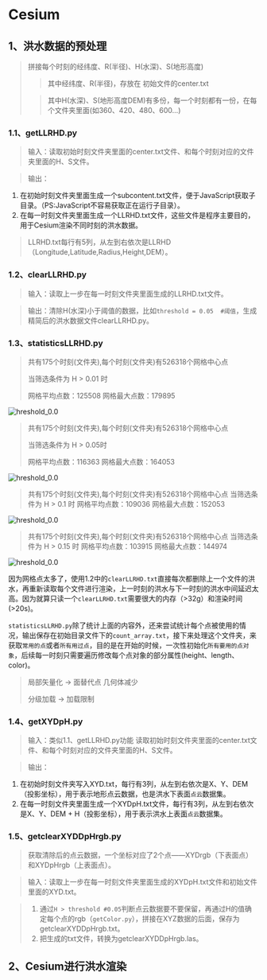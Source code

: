 # Cesium

## 1、洪水数据的预处理

> 拼接每个时刻的经纬度、R(半径)、H(水深)、S(地形高度)
>
> > 其中经纬度、R(半径)，存放在 初始文件的center.txt
>
> > 其中H(水深)、S(地形高度DEM)有多份，每一个时刻都有一份，在每个文件夹里面(如360、420、480、600...)

### 1.1、getLLRHD.py

> 输入：读取初始时刻文件夹里面的center.txt文件、和每个时刻对应的文件夹里面的H、S文件。

> 输出：

1. 在初始时刻文件夹里面生成一个subcontent.txt文件，便于JavaScript获取子目录。（PS:JavaScript不容易获取正在运行子目录）。
2. 在每一时刻文件夹里面生成一个LLRHD.txt文件，这些文件是程序主要目的，用于Cesium渲染不同时刻的洪水数据。

> LLRHD.txt每行有5列，从左到右依次是LLRHD（Longitude,Latitude,Radius,Height,DEM）。

### 1.2、clearLLRHD.py

> 输入：读取上一步在每一时刻文件夹里面生成的LLRHD.txt文件。

> 输出：清除H(水深)小于阈值的数据，比如`threshold = 0.05  #阈值`，生成精简后的洪水数据文件clearLLRHD.py。

### 1.3、statisticsLLRHD.py

> 共有175个时刻(文件夹),每个时刻(文件夹)有526318个网格中心点
>
> 当筛选条件为 H > 0.01 时
>
> 网格平均点数：125508
> 网格最大点数：179895

![hreshold_0.0](.\flood\30jiami\0\threshold_0.01.png)



> 共有175个时刻(文件夹),每个时刻(文件夹)有526318个网格中心点
>
> 当筛选条件为 H > 0.05时
>
> 网格平均点数：116363
> 网格最大点数：164053

![hreshold_0.0](.\flood\30jiami\0\threshold_0.05.png)

> 共有175个时刻(文件夹),每个时刻(文件夹)有526318个网格中心点
> 当筛选条件为 H > 0.1 时
> 网格平均点数：109036
> 网格最大点数：152053

![hreshold_0.0](.\flood\30jiami\0\threshold_0.1.png)

> 共有175个时刻(文件夹),每个时刻(文件夹)有526318个网格中心点
> 当筛选条件为 H > 0.15 时
> 网格平均点数：103915
> 网格最大点数：144974

![hreshold_0.0](.\flood\30jiami\0\threshold_0.15.png)

因为网格点太多了，使用1.2中的`clearLLRHD.txt`直接每次都删除上一个文件的洪水，再重新读取每个文件进行渲染，上一时刻的洪水与下一时刻的洪水中间延迟太高。因为就算只读一个`clearLLRHD.txt`需要很大的内存（>32g）和渲染时间(>20s)。

`statisticsLLRHD.py`除了统计上面的内容外，还来尝试统计每个点被使用的情况，输出保存在初始目录文件下的`count_array.txt`，接下来处理这个文件夹，来获取`常用的点`或者`所有用过点`，目的是在开始的时候，一次性初始化`所有要用的点对象`，后续每一时刻只需要遍历修改每个点对象的部分属性(height、length、color)。

> 局部矢量化 -> 面替代点 几何体减少      
>
> 分级加载 -> 加载限制

### 1.4、getXYDpH.py

> 输入：类似1.1、getLLRHD.py功能    读取初始时刻文件夹里面的center.txt文件、和每个时刻对应的文件夹里面的H、S文件。

> 输出： 

1. 在初始时刻文件夹写入XYD.txt，每行有3列，从左到右依次是X、Y、DEM（投影坐标），用于表示地形点云数据，也是洪水下表面`点云`数据集。
2. 在每一时刻文件夹里面生成一个XYDpH.txt文件，每行有3列，从左到右依次是X、Y、DEM + H（投影坐标），用于表示洪水上表面`点云`数据集。

### 1.5、getclearXYDDpHrgb.py

> 获取清除后的点云数据，一个坐标对应了2个点——XYDrgb（下表面点）和XYDpHrgb（上表面点）。

> 输入：读取上一步在每一时刻文件夹里面生成的XYDpH.txt文件和初始文件里面的XYD.txt。

> 1. 通过`H > threshold #0.05`判断点云数据要不要保留，再通过H的值确定每个点的rgb（`getColor.py`），拼接在XYZ数据的后面，保存为getclearXYDDpHrgb.txt。
> 2. 把生成的txt文件，转换为getclearXYDDpHrgb.las。

## 2、Cesium进行洪水渲染